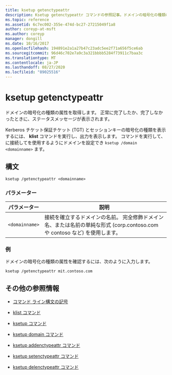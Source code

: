 ```yaml
---
title: ksetup getenctypeattr
description: Ksetup getenctypeattr コマンドの参照記事。ドメインの暗号化の種類の属性を取得します。
ms.topic: reference
ms.assetid: 6c7ec002-355e-474d-bc27-27215049f1a8
author: coreyp-at-msft
ms.author: coreyp
manager: dongill
ms.date: 10/16/2017
ms.openlocfilehash: 194891e2a1a27b47c23adc5ee2f71a656f5ce6ab
ms.sourcegitcommit: 96d46c702e7a9c3a321bbbb5284f73911c7baa3c
ms.translationtype: MT
ms.contentlocale: ja-JP
ms.lasthandoff: 08/27/2020
ms.locfileid: "89025516"
---
```

# <a name="ksetup-getenctypeattr"></a>ksetup getenctypeattr

ドメインの暗号化の種類の属性を取得します。 正常に完了したか、完了しなかったときに、ステータスメッセージが表示されます。

Kerberos チケット保証チケット (TGT) とセッションキーの暗号化の種類を表示するには、 **klist** コマンドを実行し、出力を表示します。 コマンドを実行して、に接続してを使用するようにドメインを設定でき `ksetup /domain <domainname>` ます。

## <a name="syntax"></a>構文

```
ksetup /getenctypeattr <domainname>
```

### <a name="parameters"></a>パラメーター

| パラメーター | 説明 |
| --------- | ----------- |
| `<domainname>` | 接続を確立するドメインの名前。 完全修飾ドメイン名、または名前の単純な形式 (corp.contoso.com や contoso など) を使用します。 |

### <a name="examples"></a>例

ドメインの暗号化の種類の属性を確認するには、次のように入力します。

```
ksetup /getenctypeattr mit.contoso.com
```

## <a name="additional-references"></a>その他の参照情報

- [コマンド ライン構文の記号](command-line-syntax-key.md)

- [klist コマンド](klist.md)

- [ksetup コマンド](ksetup.md)

- [ksetup domain コマンド](ksetup-domain.md)

- [ksetup addenctypeattr コマンド](ksetup-addenctypeattr.md)

- [ksetup setenctypeattr コマンド](ksetup-setenctypeattr.md)

- [ksetup delenctypeattr コマンド](ksetup-delenctypeattr.md)
